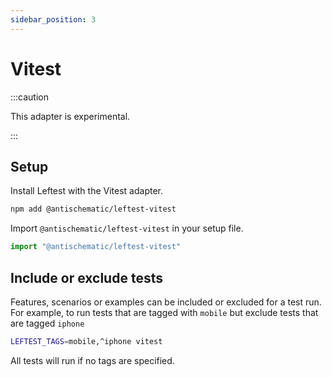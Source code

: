 ```yaml
---
sidebar_position: 3
---
```


# Vitest

:::caution

This adapter is experimental.

:::

## Setup

Install Leftest with the Vitest adapter.

```bash
npm add @antischematic/leftest-vitest
```

Import `@antischematic/leftest-vitest` in your setup file.

```ts
import "@antischematic/leftest-vitest"
```

## Include or exclude tests

Features, scenarios or examples can be included or excluded for a test run. For example, to run tests that are tagged with `mobile` but exclude tests that are tagged `iphone`

```bash
LEFTEST_TAGS=mobile,^iphone vitest
```

All tests will run if no tags are specified.
